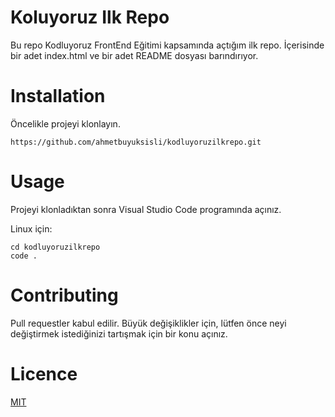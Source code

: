 # Koluyoruz Ilk Repo
Bu repo Kodluyoruz FrontEnd Eğitimi kapsamında açtığım ilk repo. İçerisinde bir adet index.html ve bir adet README dosyası barındırıyor.

# Installation
Öncelikle projeyi klonlayın.

```
https://github.com/ahmetbuyuksisli/kodluyoruzilkrepo.git
```

# Usage
Projeyi klonladıktan sonra Visual Studio Code programında açınız.

Linux için: 

```
cd kodluyoruzilkrepo
code .
```
# Contributing
Pull requestler kabul edilir. Büyük değişiklikler için, lütfen önce neyi değiştirmek istediğinizi tartışmak için bir konu açınız.

# Licence
[MIT](https://choosealicense.com/licenses/mit/)
